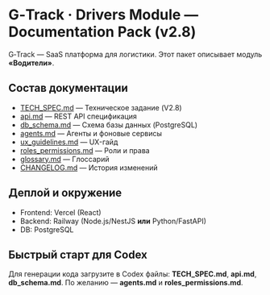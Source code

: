 # G‑Track · Drivers Module — Documentation Pack (v2.8)

G‑Track — SaaS платформа для логистики. Этот пакет описывает модуль **«Водители»**.

## Состав документации
- [TECH_SPEC.md](./TECH_SPEC.md) — Техническое задание (V2.8)
- [api.md](./api.md) — REST API спецификация
- [db_schema.md](./db_schema.md) — Схема базы данных (PostgreSQL)
- [agents.md](./agents.md) — Агенты и фоновые сервисы
- [ux_guidelines.md](./ux_guidelines.md) — UX-гайд
- [roles_permissions.md](./roles_permissions.md) — Роли и права
- [glossary.md](./glossary.md) — Глоссарий
- [CHANGELOG.md](./CHANGELOG.md) — История изменений

## Деплой и окружение
- Frontend: Vercel (React)
- Backend: Railway (Node.js/NestJS **или** Python/FastAPI)
- DB: PostgreSQL

## Быстрый старт для Codex
Для генерации кода загрузите в Codex файлы: **TECH_SPEC.md**, **api.md**, **db_schema.md**. По желанию — **agents.md** и **roles_permissions.md**.
